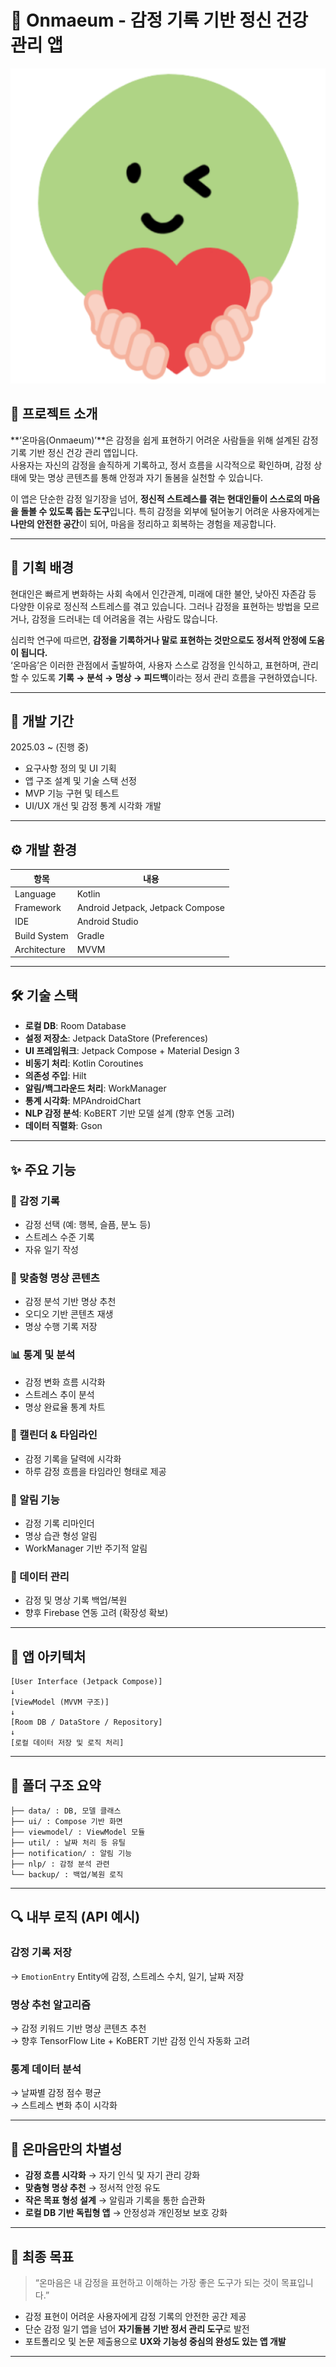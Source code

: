 # 🧠 Onmaeum - 감정 기록 기반 정신 건강 관리 앱
![아이콘](ic_launcher-playstore.png)

## 📌 프로젝트 소개

**‘온마음(Onmaeum)’**은 감정을 쉽게 표현하기 어려운 사람들을 위해 설계된 감정 기록 기반 정신 건강 관리 앱입니다.  
사용자는 자신의 감정을 솔직하게 기록하고, 정서 흐름을 시각적으로 확인하며, 감정 상태에 맞는 명상 콘텐츠를 통해 안정과 자기 돌봄을 실천할 수 있습니다.

이 앱은 단순한 감정 일기장을 넘어, **정신적 스트레스를 겪는 현대인들이 스스로의 마음을 돌볼 수 있도록 돕는 도구**입니다. 특히 감정을 외부에 털어놓기 어려운 사용자에게는 **나만의 안전한 공간**이 되어, 마음을 정리하고 회복하는 경험을 제공합니다.

---
## 🎯 기획 배경

현대인은 빠르게 변화하는 사회 속에서 인간관계, 미래에 대한 불안, 낮아진 자존감 등 다양한 이유로 정신적 스트레스를 겪고 있습니다. 그러나 감정을 표현하는 방법을 모르거나, 감정을 드러내는 데 어려움을 겪는 사람도 많습니다.

심리학 연구에 따르면, **감정을 기록하거나 말로 표현하는 것만으로도 정서적 안정에 도움이 됩니다.**  
‘온마음’은 이러한 관점에서 출발하여, 사용자 스스로 감정을 인식하고, 표현하며, 관리할 수 있도록 **기록 → 분석 → 명상 → 피드백**이라는 정서 관리 흐름을 구현하였습니다.

---

## 📅 개발 기간

2025.03 ~ (진행 중)

- 요구사항 정의 및 UI 기획  
- 앱 구조 설계 및 기술 스택 선정  
- MVP 기능 구현 및 테스트  
- UI/UX 개선 및 감정 통계 시각화 개발

---


## ⚙️ 개발 환경

| 항목             | 내용                           |
|------------------|--------------------------------|
| Language         | Kotlin                         |
| Framework        | Android Jetpack, Jetpack Compose |
| IDE              | Android Studio                 |
| Build System     | Gradle                         |
| Architecture     | MVVM                           |

---

## 🛠️ 기술 스택

- **로컬 DB**: Room Database  
- **설정 저장소**: Jetpack DataStore (Preferences)  
- **UI 프레임워크**: Jetpack Compose + Material Design 3  
- **비동기 처리**: Kotlin Coroutines  
- **의존성 주입**: Hilt  
- **알림/백그라운드 처리**: WorkManager  
- **통계 시각화**: MPAndroidChart  
- **NLP 감정 분석**: KoBERT 기반 모델 설계 (향후 연동 고려)  
- **데이터 직렬화**: Gson  

---

## ✨ 주요 기능

### 📝 감정 기록
- 감정 선택 (예: 행복, 슬픔, 분노 등)
- 스트레스 수준 기록
- 자유 일기 작성

### 🧘 맞춤형 명상 콘텐츠
- 감정 분석 기반 명상 추천
- 오디오 기반 콘텐츠 재생
- 명상 수행 기록 저장

### 📊 통계 및 분석
- 감정 변화 흐름 시각화
- 스트레스 추이 분석
- 명상 완료율 통계 차트

### 📅 캘린더 & 타임라인
- 감정 기록을 달력에 시각화
- 하루 감정 흐름을 타임라인 형태로 제공

### 🔔 알림 기능
- 감정 기록 리마인더
- 명상 습관 형성 알림
- WorkManager 기반 주기적 알림

### 💾 데이터 관리
- 감정 및 명상 기록 백업/복원
- 향후 Firebase 연동 고려 (확장성 확보)

---

## 🧱 앱 아키텍처
```
[User Interface (Jetpack Compose)]
↓
[ViewModel (MVVM 구조)]
↓
[Room DB / DataStore / Repository]
↓
[로컬 데이터 저장 및 로직 처리]
```

---

## 📁 폴더 구조 요약
```
├── data/ : DB, 모델 클래스
├── ui/ : Compose 기반 화면
├── viewmodel/ : ViewModel 모듈
├── util/ : 날짜 처리 등 유틸
├── notification/ : 알림 기능
├── nlp/ : 감정 분석 관련
└── backup/ : 백업/복원 로직
```

---

## 🔍 내부 로직 (API 예시)

### 감정 기록 저장  
→ `EmotionEntry` Entity에 감정, 스트레스 수치, 일기, 날짜 저장

### 명상 추천 알고리즘  
→ 감정 키워드 기반 명상 콘텐츠 추천  
→ 향후 TensorFlow Lite + KoBERT 기반 감정 인식 자동화 고려

### 통계 데이터 분석  
→ 날짜별 감정 점수 평균  
→ 스트레스 변화 추이 시각화

---

## 🌟 온마음만의 차별성

- **감정 흐름 시각화** → 자기 인식 및 자기 관리 강화
- **맞춤형 명상 추천** → 정서적 안정 유도
- **작은 목표 형성 설계** → 알림과 기록을 통한 습관화
- **로컬 DB 기반 독립형 앱** → 안정성과 개인정보 보호 강화

---

## 🎯 최종 목표

> “온마음은 내 감정을 표현하고 이해하는 가장 좋은 도구가 되는 것이 목표입니다.”

- 감정 표현이 어려운 사용자에게 감정 기록의 안전한 공간 제공  
- 단순 감정 일기 앱을 넘어 **자기돌봄 기반 정서 관리 도구**로 발전  
- 포트폴리오 및 논문 제출용으로 **UX와 기능성 중심의 완성도 있는 앱 개발**

---
